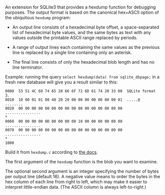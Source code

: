 An extension for SQLite3 that provides a hexdump function for debugging
purposes.  The output format is based on the canonical hex+ASCII option
of the ubiquitous `hexdump` program:

* An output line consists of a hexadecimal byte offset, a space-separated
list of hexadecimal byte values, and the same bytes as text with any values
outside the printable ASCII range replaced by periods.

* A range of output lines each containing the same values as the previous line
is replaced by a single line containing only an asterisk.

* The final line consists of only the hexadecimal blob length and has no
line terminator.

Example: running the query `select hexdump(data) from sqlite_dbpage;`
in a fresh new database will give you a result similar to this:

```
0000  53 51 4C 69 74 65 20 66 6F 72 6D 61 74 20 33 00  SQLite format 3.
0010  10 00 01 01 00 40 20 20 00 00 00 00 00 00 00 01  .....@  ........
0020  00 00 00 00 00 00 00 00 00 00 00 00 00 00 00 00  ................
*
0060  00 00 00 00 0D 00 00 00 00 10 00 00 00 00 00 00  ................
0070  00 00 00 00 00 00 00 00 00 00 00 00 00 00 00 00  ................
*
1000
```

Build it from `hexdump.c` according to
[the docs](https://www.sqlite.org/loadext.html#compiling_a_loadable_extension).

The first argument of the `hexdump` function is the blob you want to examine.

The optional second argument is an integer specifying the number of bytes
per output line (default 16).  A negative value means to order the bytes
in the hex column of each line from right to left, which may make it easier
to interpret little-endian data.  (The ASCII column is always left-to-right.)

